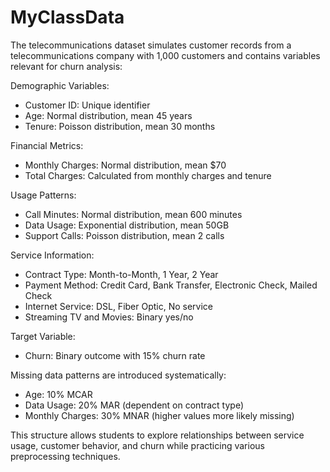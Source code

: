 # MyClassData
The telecommunications dataset simulates customer records from a telecommunications company with 1,000 customers and contains variables relevant for churn analysis:

Demographic Variables:
- Customer ID: Unique identifier
- Age: Normal distribution, mean 45 years
- Tenure: Poisson distribution, mean 30 months 

Financial Metrics:
- Monthly Charges: Normal distribution, mean $70
- Total Charges: Calculated from monthly charges and tenure
 
Usage Patterns:
- Call Minutes: Normal distribution, mean 600 minutes
- Data Usage: Exponential distribution, mean 50GB
- Support Calls: Poisson distribution, mean 2 calls

Service Information:
- Contract Type: Month-to-Month, 1 Year, 2 Year
- Payment Method: Credit Card, Bank Transfer, Electronic Check, Mailed Check
- Internet Service: DSL, Fiber Optic, No service
- Streaming TV and Movies: Binary yes/no

Target Variable:
- Churn: Binary outcome with 15% churn rate

Missing data patterns are introduced systematically:
- Age: 10% MCAR
- Data Usage: 20% MAR (dependent on contract type)
- Monthly Charges: 30% MNAR (higher values more likely missing)

This structure allows students to explore relationships between service usage, customer behavior, and churn while practicing various preprocessing techniques.
